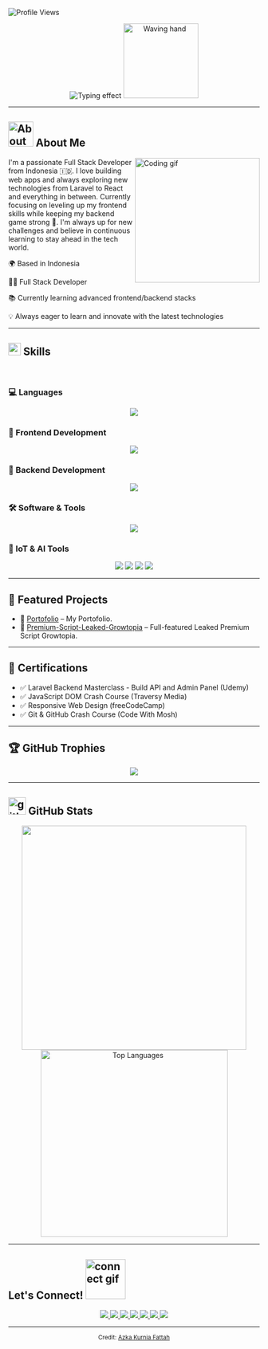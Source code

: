 ![Profile Views](https://komarev.com/ghpvc/?username=azkakurnia&label=PROFILE%20VIEWS&style=for-the-badge&color=blueviolet)

<p align="center">
  <img src="https://readme-typing-svg.herokuapp.com/?font=Righteous&size=35&center=true&vCenter=true&width=500&height=70&duration=4000&lines=Hi+There!+%F0%9F%91%8B;+I%27m+Azka+Kurnia+Fattah!" alt="Typing effect">
  <img src="https://media0.giphy.com/media/v1.Y2lkPTc5MGI3NjExcWFiMXZ0NXcwYXZqY3preW1udzdzaXVuOGRwbDZ3N2hseGp4M2dkayZlcD12MV9pbnRlcm5hbF9naWZfYnlfaWQmY3Q9cw/k1xA4WSR0EqGRATxKI/giphy.gif" alt="Waving hand" width="150">
</p>

---

## <img src="https://media4.giphy.com/media/v1.Y2lkPTc5MGI3NjExMXByZWFsaHdrY204aDA0bTNpOTFkcDFjbW1lNDJsZDJ0bzNhZ2pxbyZlcD12MV9pbnRlcm5hbF9naWZfYnlfaWQmY3Q9cw/k76eCxLAYwyjyFXClf/giphy.gif" width="50" alt="About me icon"> **About Me**

<picture><img align="right" src="https://media.giphy.com/media/LBFPLXkgoVm80dx6sP/giphy.gif" alt="Coding gif" width="250"></picture>

I'm a passionate Full Stack Developer from Indonesia 🇮🇩. I love building web apps and always exploring new technologies from Laravel to React and everything in between. Currently focusing on leveling up my frontend skills while keeping my backend game strong 💪. I'm always up for new challenges and believe in continuous learning to stay ahead in the tech world.

🌍 Based in Indonesia

👨‍💻 Full Stack Developer

📚 Currently learning advanced frontend/backend stacks

💡 Always eager to learn and innovate with the latest technologies

---

## <img src="https://media2.giphy.com/media/QssGEmpkyEOhBCb7e1/giphy.gif?cid=ecf05e47a0n3gi1bfqntqmob8g9aid1oyj2wr3ds3mg700bl&rid=giphy.gif" width ="25"><b> Skills</b>
<br>

### 💻 Languages
<p align="center">
  <img src="https://skillicons.dev/icons?i=php,js,python,lua,cpp,cs" />
</p>

### 🎨 Frontend Development
<p align="center">
  <img src="https://skillicons.dev/icons?i=html,css,bootstrap,tailwind,sass,react,nextjs,vue" />
</p>

### 🧰 Backend Development
<p align="center">
  <img src="https://skillicons.dev/icons?i=php,laravel,express" />
</p>

### 🛠️ Software & Tools
<p align="center">
  <img src="https://skillicons.dev/icons?i=github,git,vscode" />
</p>

### 🤖 IoT & AI Tools
<p align="center">
  <img src="https://img.shields.io/badge/Raspberry%20Pi-C51A4A?style=for-the-badge&logo=raspberrypi&logoColor=white" />
  <img src="https://img.shields.io/badge/Arduino-00979D?style=for-the-badge&logo=arduino&logoColor=white" />
  <img src="https://img.shields.io/badge/TensorFlow-FF6F00?style=for-the-badge&logo=tensorflow&logoColor=white" />
  <img src="https://img.shields.io/badge/OpenCV-5C3EE8?style=for-the-badge&logo=opencv&logoColor=white" />
</p>

---

## 🚀 Featured Projects

- 🔗 [Portofolio](https://github.com/azkakurnia) – My Portofolio.
- 🔗 [Premium-Script-Leaked-Growtopia](https://github.com/azkakurnia/leaked-script-bothax-pc) – Full-featured Leaked Premium Script Growtopia.

---

## 🏅 Certifications

- ✅ Laravel Backend Masterclass - Build API and Admin Panel (Udemy)
- ✅ JavaScript DOM Crash Course (Traversy Media)
- ✅ Responsive Web Design (freeCodeCamp)
- ✅ Git & GitHub Crash Course (Code With Mosh)

---

## 🏆 GitHub Trophies

<p align="center">
  <img src="https://github-profile-trophy.vercel.app/?username=azkakurnia&theme=monokai&no-frame=true&no-bg=true&margin-w=4" />
</p>

---

## <img src="https://media.giphy.com/media/iY8CRBdQXODJSCERIr/giphy.gif" alt="github stats icon" width="35"> <b>GitHub Stats</b>

<div align="center">
  <a href="https://github.com/azkakurnia/">
    <img src="https://github-readme-stats.vercel.app/api?username=azkakurnia&show_icons=true&theme=tokyonight" width="450"/>
    <img src="https://github-readme-stats.vercel.app/api/top-langs/?username=azkakurnia&layout=compact&show_icons=true&theme=cobalt" width="375" alt="Top Languages"/>
  </a>
</div>

---

## <b>Let's Connect!</b> <img src="https://media3.giphy.com/media/v1.Y2lkPTc5MGI3NjExY3I0NHU0bG9zaHg5NWlweWhkYWZweHI4MGh6N3Q5ajUwOTd1a2o0ayZlcD12MV9pbnRlcm5hbF9naWZfYnlfaWQmY3Q9cw/x8OcbWI1OxszLBBViw/giphy.gif" alt="connect gif" width="80">

<p align="center">
  <a href="https://www.linkedin.com/in/azka-kurnia-4a469233a/" target="_blank">
    <img src="https://img.shields.io/badge/LinkedIn-0A66C2?style=for-the-badge&logo=linkedin&logoColor=white" />
  </a>
  <a href="https://x.com/azkassasin" target="_blank">
    <img src="https://img.shields.io/badge/Twitter-1DA1F2?style=for-the-badge&logo=twitter&logoColor=white" />
  </a>
  <a href="mailto:azkassasinn@gmail.com" target="_blank">
    <img src="https://img.shields.io/badge/Gmail-D14836?style=for-the-badge&logo=gmail&logoColor=white" />
  </a>
  <a href="https://wa.me/62895383162021" target="_blank">
    <img src="https://img.shields.io/badge/WhatsApp-25D366?style=for-the-badge&logo=whatsapp&logoColor=white" />
  </a>
  <a href="https://discord.gg/9t7rcj97" target="_blank">
    <img src="https://img.shields.io/badge/Discord-5865F2?style=for-the-badge&logo=discord&logoColor=white" />
  </a>
  <a href="https://www.tiktok.com/@thinkaboutzka" target="_blank">
    <img src="https://img.shields.io/badge/TikTok-010101?style=for-the-badge&logo=tiktok&logoColor=white" />
  </a>
  <a href="https://www.youtube.com/channel/UCnIUZtTmIJy_xRZMpyovX6Q" target="_blank">
    <img src="https://img.shields.io/badge/YouTube-FF0000?style=for-the-badge&logo=youtube&logoColor=white" />
  </a>
</p>

---

<div align="center">
  <sub>Credit: <a href="https://github.com/azkakurnia">Azka Kurnia Fattah</a></sub>
</div>
